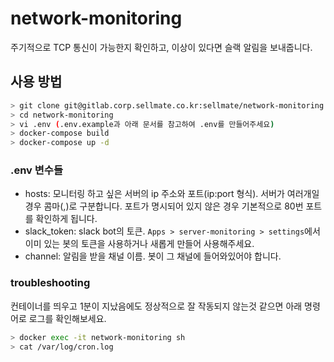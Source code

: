 # network-monitoring

주기적으로 TCP 통신이 가능한지 확인하고, 이상이 있다면 슬랙 알림을 보내줍니다.

## 사용 방법
```bash
> git clone git@gitlab.corp.sellmate.co.kr:sellmate/network-monitoring.git
> cd network-monitoring
> vi .env (.env.example과 아래 문서를 참고하여 .env를 만들어주세요)
> docker-compose build
> docker-compose up -d
```

### .env 변수들
- hosts: 모니터링 하고 싶은 서버의 ip 주소와 포트(ip:port 형식). 서버가 여러개일 경우 콤마(,)로 구분합니다. 포트가 명시되어 있지 않은 경우 기본적으로 80번 포트를 확인하게 됩니다.
- slack_token: slack bot의 토큰. `Apps > server-monitoring > settings`에서 이미 있는 봇의 토큰을 사용하거나 새롭게 만들어 사용해주세요.
- channel: 알림을 받을 채널 이름. 봇이 그 채널에 들어와있어야 합니다.

### troubleshooting
컨테이너를 띄우고 1분이 지났음에도 정상적으로 잘 작동되지 않는것 같으면
아래 명령어로 로그를 확인해보세요.
```bash
> docker exec -it network-monitoring sh
> cat /var/log/cron.log
```
